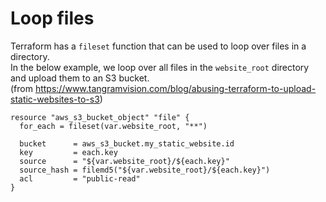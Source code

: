 # Loop files

Terraform has a `fileset` function that can be used to loop over files in a directory.  
In the below example, we loop over all files in the `website_root` directory and upload them to an S3 bucket.  
(from <https://www.tangramvision.com/blog/abusing-terraform-to-upload-static-websites-to-s3>)

```hcl
resource "aws_s3_bucket_object" "file" {
  for_each = fileset(var.website_root, "**")

  bucket      = aws_s3_bucket.my_static_website.id
  key         = each.key
  source      = "${var.website_root}/${each.key}"
  source_hash = filemd5("${var.website_root}/${each.key}")
  acl         = "public-read"
}
```
